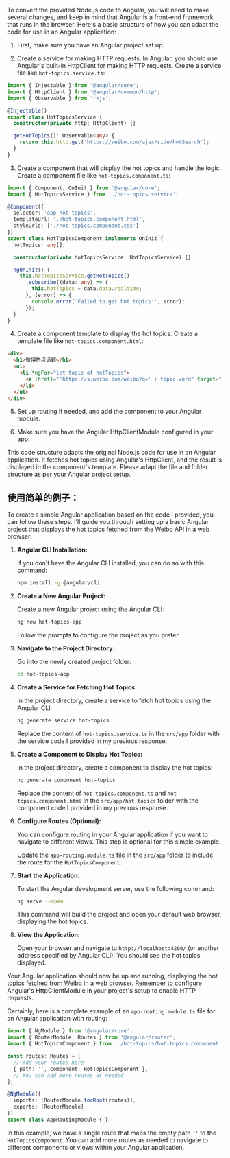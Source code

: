 To convert the provided Node.js code to Angular, you will need to make several changes, and keep in mind that Angular is a front-end framework that runs in the browser. Here's a basic structure of how you can adapt the code for use in an Angular application:

1. First, make sure you have an Angular project set up.

2. Create a service for making HTTP requests. In Angular, you should use Angular's built-in HttpClient for making HTTP requests. Create a service file like `hot-topics.service.ts`:

```typescript
import { Injectable } from '@angular/core';
import { HttpClient } from '@angular/common/http';
import { Observable } from 'rxjs';

@Injectable()
export class HotTopicsService {
  constructor(private http: HttpClient) {}

  getHotTopics(): Observable<any> {
    return this.http.get('https://weibo.com/ajax/side/hotSearch');
  }
}
```

3. Create a component that will display the hot topics and handle the logic. Create a component file like `hot-topics.component.ts`:

```typescript
import { Component, OnInit } from '@angular/core';
import { HotTopicsService } from './hot-topics.service';

@Component({
  selector: 'app-hot-topics',
  templateUrl: './hot-topics.component.html',
  styleUrls: ['./hot-topics.component.css']
})
export class HotTopicsComponent implements OnInit {
  hotTopics: any[];

  constructor(private hotTopicsService: HotTopicsService) {}

  ngOnInit() {
    this.hotTopicsService.getHotTopics()
      .subscribe((data: any) => {
        this.hotTopics = data.data.realtime;
      }, (error) => {
        console.error('Failed to get hot topics:', error);
      });
  }
}
```

4. Create a component template to display the hot topics. Create a template file like `hot-topics.component.html`:

```html
<div>
  <h1>微博热点话题</h1>
  <ul>
    <li *ngFor="let topic of hotTopics">
      <a [href]="'https://s.weibo.com/weibo?q=' + topic.word" target="_blank">{{ topic.word }}</a>
    </li>
  </ul>
</div>
```

5. Set up routing if needed, and add the component to your Angular module.

6. Make sure you have the Angular HttpClientModule configured in your app.

This code structure adapts the original Node.js code for use in an Angular application. It fetches hot topics using Angular's HttpClient, and the result is displayed in the component's template. Please adapt the file and folder structure as per your Angular project setup.





## 使用简单的例子：

To create a simple Angular application based on the code I provided, you can follow these steps. I'll guide you through setting up a basic Angular project that displays the hot topics fetched from the Weibo API in a web browser:

1. **Angular CLI Installation:**

   If you don't have the Angular CLI installed, you can do so with this command:

   ```bash
   npm install -g @angular/cli
   ```

2. **Create a New Angular Project:**

   Create a new Angular project using the Angular CLI:

   ```bash
   ng new hot-topics-app
   ```

   Follow the prompts to configure the project as you prefer.

3. **Navigate to the Project Directory:**

   Go into the newly created project folder:

   ```bash
   cd hot-topics-app
   ```

4. **Create a Service for Fetching Hot Topics:**

   In the project directory, create a service to fetch hot topics using the Angular CLI:

   ```bash
   ng generate service hot-topics
   ```

   Replace the content of `hot-topics.service.ts` in the `src/app` folder with the service code I provided in my previous response.

5. **Create a Component to Display Hot Topics:**

   In the project directory, create a component to display the hot topics:

   ```bash
   ng generate component hot-topics
   ```

   Replace the content of `hot-topics.component.ts` and `hot-topics.component.html` in the `src/app/hot-topics` folder with the component code I provided in my previous response.

6. **Configure Routes (Optional):**

   You can configure routing in your Angular application if you want to navigate to different views. This step is optional for this simple example.

   Update the `app-routing.module.ts` file in the `src/app` folder to include the route for the `HotTopicsComponent`.

7. **Start the Application:**

   To start the Angular development server, use the following command:

   ```bash
   ng serve --open
   ```

   This command will build the project and open your default web browser, displaying the hot topics.

8. **View the Application:**

   Open your browser and navigate to `http://localhost:4200/` (or another address specified by Angular CLI). You should see the hot topics displayed.

Your Angular application should now be up and running, displaying the hot topics fetched from Weibo in a web browser. Remember to configure Angular's HttpClientModule in your project's setup to enable HTTP requests.

Certainly, here is a complete example of an `app-routing.module.ts` file for an Angular application with routing:

```typescript
import { NgModule } from '@angular/core';
import { RouterModule, Routes } from '@angular/router';
import { HotTopicsComponent } from './hot-topics/hot-topics.component';

const routes: Routes = [
  // Add your routes here
  { path: '', component: HotTopicsComponent },
  // You can add more routes as needed
];

@NgModule({
  imports: [RouterModule.forRoot(routes)],
  exports: [RouterModule]
})
export class AppRoutingModule { }
```

In this example, we have a single route that maps the empty path `''` to the `HotTopicsComponent`. You can add more routes as needed to navigate to different components or views within your Angular application.
